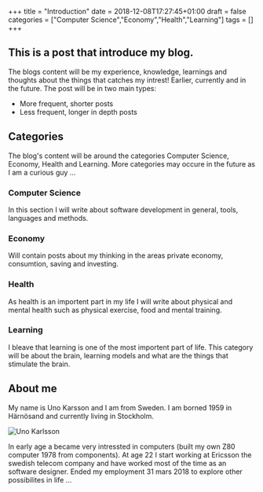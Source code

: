 +++
title = "Introduction"
date  = 2018-12-08T17:27:45+01:00
draft = false
categories = ["Computer Science","Economy","Health","Learning"]
tags  = []
+++

## This is a post that introduce my blog.

The blogs content will be my experience, knowledge, learnings and thoughts about the things that catches my intrest! Earlier, currently and in the future. The post will be in two main types:

- More frequent, shorter posts
- Less frequent, longer in depth posts

## Categories

The blog's content will be around the categories Computer Science, Economy, Health and Learning. More categories may occure in the future as I am a curious guy ...

### Computer Science

In this section I will write about software development in general, tools, languages and  methods. 

### Economy

Will contain posts about my thinking in the areas private economy, consumtion, saving and investing.

### Health

As health is an importent part in my life I will write about physical and mental health such as physical exercise, food and mental training.

### Learning

I bleave that learning is one of the most importent part of life. This category will be about the brain, learning models and what are the things that stimulate the brain.

## About me

My name is Uno Karsson and I am from Sweden. I am borned 1959 in Härnösand and currently living in Stockholm.

![Uno Karlsson](/img/unokarlsson-small-min.jpg)

In early age a became very intressted in computers (built my own Z80 computer 1978 from components). At age 22 I start working at Ericsson the swedish telecom company and have worked most of the time as an software designer. Ended my employment 31 mars 2018 to explore other possibilites in life ...
